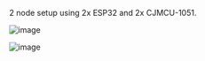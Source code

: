 2 node setup using 2x ESP32 and 2x CJMCU-1051.


![image](https://github.com/user-attachments/assets/103e94ed-e772-4e66-af76-60e444772b93)

![image](https://github.com/user-attachments/assets/0b0673e9-602e-41d5-8fcd-fad1b426906c)


